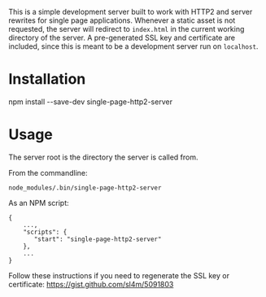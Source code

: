 This is a simple development server built to work with HTTP2 and server rewrites for single page applications. Whenever a static asset is not requested, the server will redirect to `index.html` in the current working directory of the server. A pre-generated SSL key and certificate are included, since this is meant to be a development server run on `localhost`.

# Installation
npm install --save-dev single-page-http2-server

# Usage
The server root is the directory the server is called from.

From the commandline:
```
node_modules/.bin/single-page-http2-server
```

As an NPM script:
```
{
    ...,
    "scripts": {
       "start": "single-page-http2-server"
    },
    ...
}
```

Follow these instructions if you need to regenerate the SSL key or certificate: https://gist.github.com/sl4m/5091803
